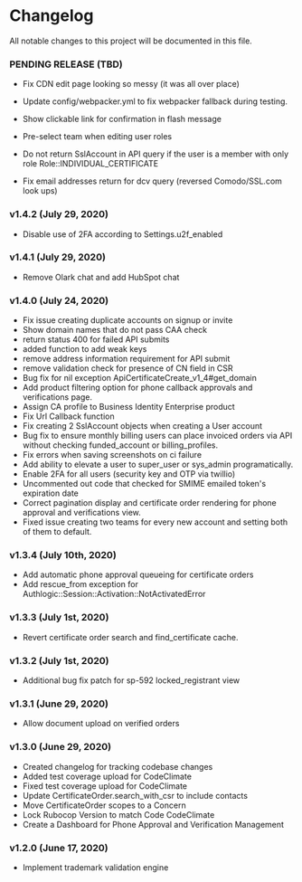 # Changelog
All notable changes to this project will be documented in this file.

### PENDING RELEASE (TBD)
- Fix CDN edit page looking so messy (it was all over place)

- Update config/webpacker.yml to fix webpacker fallback during testing.

- Show clickable link for confirmation in flash message
- Pre-select team when editing user roles

- Do not return SslAccount in API query if the user is a member with only role Role::INDIVIDUAL_CERTIFICATE
- Fix email addresses return for dcv query (reversed Comodo/SSL.com look ups)



### v1.4.2 (July 29, 2020)

- Disable use of 2FA according to Settings.u2f_enabled

### v1.4.1 (July 29, 2020)

- Remove Olark chat and add HubSpot chat

### v1.4.0 (July 24, 2020)

- Fix issue creating duplicate accounts on signup or invite
- Show domain names that do not pass CAA check
- return status 400 for failed API submits
- added function to add weak keys
- remove address information requirement for API submit
- remove validation check for presence of CN field in CSR
- Bug fix for nil exception ApiCertificateCreate_v1_4#get_domain
- Add product filtering option for phone callback approvals and verifications page.
- Assign CA profile to Business Identity Enterprise product
- Fix Url Callback function
- Fix creating 2 SslAccount objects when creating a User account
- Bug fix to ensure monthly billing users can place invoiced orders via API without checking funded_account or billing_profiles.
- Fix errors when saving screenshots on ci failure
- Add ability to elevate a user to super_user or sys_admin programatically.
- Enable 2FA for all users (security key and OTP via twillio)
- Uncommented out code that checked for SMIME emailed token's expiration date
- Correct pagination display and certificate order rendering for phone
  approval and verifications view.
- Fixed issue creating two teams for every new account and setting both of them to default.

### v1.3.4 (July 10th, 2020)

- Add automatic phone approval queueing for certificate orders
- Add rescue_from exception for Authlogic::Session::Activation::NotActivatedError

### v1.3.3 (July 1st, 2020)

- Revert certificate order search and find_certificate cache.

### v1.3.2 (July 1st, 2020)

- Additional bug fix patch for sp-592 locked_registrant view

### v1.3.1 (June 29, 2020)

- Allow document upload on verified orders

### v1.3.0 (June 29, 2020)

- Created changelog for tracking codebase changes
- Added test coverage upload for CodeClimate
- Fixed test coverage upload for CodeClimate
- Update CertificateOrder.search_with_csr to include contacts
- Move CertificateOrder scopes to a Concern
- Lock Rubocop Version to match Code CodeClimate
- Create a Dashboard for Phone Approval and Verification Management

### v1.2.0 (June 17, 2020)

- Implement trademark validation engine
